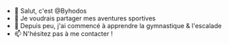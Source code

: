 - 👋 Salut, c'est @Byhodos
- 👀 Je voudrais partager mes aventures sportives
- 🌱 Depuis peu, j'ai commencé à apprendre la gymnastique & l'escalade
- 📫 N'hésitez pas à me contacter !

<!---
Byhodos/Byhodos is a ✨ special ✨ repository because its `README.md` (this file) appears on your GitHub profile.
You can click the Preview link to take a look at your changes.
--->
